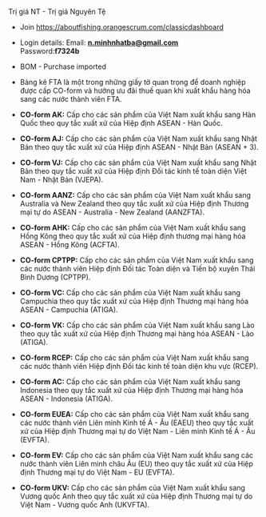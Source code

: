 Trị giá NT - Trị giá Nguyên Tệ

- Join https://aboutfishing.orangescrum.com/classicdashboard 
- Login details: 
	Email: **[n.minhnhatba@gmail.com](mailto:n.minhnhatba@gmail.com)**  
	Password:**f7324b**
- BOM - Purchase imported

- Bảng kê FTA là một trong những giấy tờ quan trọng để doanh nghiệp được cấp CO-form và hưởng ưu đãi thuế quan khi xuất khẩu hàng hóa sang các nước thành viên FTA.

- **CO-form AK:** Cấp cho các sản phẩm của Việt Nam xuất khẩu sang Hàn Quốc theo quy tắc xuất xứ của Hiệp định ASEAN - Hàn Quốc.
- **CO-form AJ:** Cấp cho các sản phẩm của Việt Nam xuất khẩu sang Nhật Bản theo quy tắc xuất xứ của Hiệp định ASEAN - Nhật Bản (ASEAN + 3).
- **CO-form VJ:** Cấp cho các sản phẩm của Việt Nam xuất khẩu sang Nhật Bản theo quy tắc xuất xứ của Hiệp định Đối tác kinh tế toàn diện Việt Nam - Nhật Bản (VJEPA).
- **CO-form AANZ:** Cấp cho các sản phẩm của Việt Nam xuất khẩu sang Australia và New Zealand theo quy tắc xuất xứ của Hiệp định Thương mại tự do ASEAN - Australia - New Zealand (AANZFTA).
- **CO-form AHK:** Cấp cho các sản phẩm của Việt Nam xuất khẩu sang Hồng Kông theo quy tắc xuất xứ của Hiệp định thương mại hàng hóa ASEAN - Hồng Kông (ACFTA).
- **CO-form CPTPP:** Cấp cho các sản phẩm của Việt Nam xuất khẩu sang các nước thành viên Hiệp định Đối tác Toàn diện và Tiến bộ xuyên Thái Bình Dương (CPTPP).
- **CO-form VC:** Cấp cho các sản phẩm của Việt Nam xuất khẩu sang Campuchia theo quy tắc xuất xứ của Hiệp định Thương mại hàng hóa ASEAN - Campuchia (ATIGA).
- **CO-form VK:** Cấp cho các sản phẩm của Việt Nam xuất khẩu sang Lào theo quy tắc xuất xứ của Hiệp định Thương mại hàng hóa ASEAN - Lào (ATIGA).
- **CO-form RCEP:** Cấp cho các sản phẩm của Việt Nam xuất khẩu sang các nước thành viên Hiệp định Đối tác kinh tế toàn diện khu vực (RCEP).
- **CO-form AC:** Cấp cho các sản phẩm của Việt Nam xuất khẩu sang Indonesia theo quy tắc xuất xứ của Hiệp định Thương mại hàng hóa ASEAN - Indonesia (ATIGA).
- **CO-form EUEA:** Cấp cho các sản phẩm của Việt Nam xuất khẩu sang các nước thành viên Liên minh Kinh tế Á - Âu (EAEU) theo quy tắc xuất xứ của Hiệp định Thương mại tự do Việt Nam - Liên minh Kinh tế Á - Âu (EVFTA).
- **CO-form EV:** Cấp cho các sản phẩm của Việt Nam xuất khẩu sang các nước thành viên Liên minh châu Âu (EU) theo quy tắc xuất xứ của Hiệp định Thương mại tự do Việt Nam - EU (EVFTA).
- **CO-form UKV:** Cấp cho các sản phẩm của Việt Nam xuất khẩu sang Vương quốc Anh theo quy tắc xuất xứ của Hiệp định Thương mại tự do Việt Nam - Vương quốc Anh (UKVFTA).